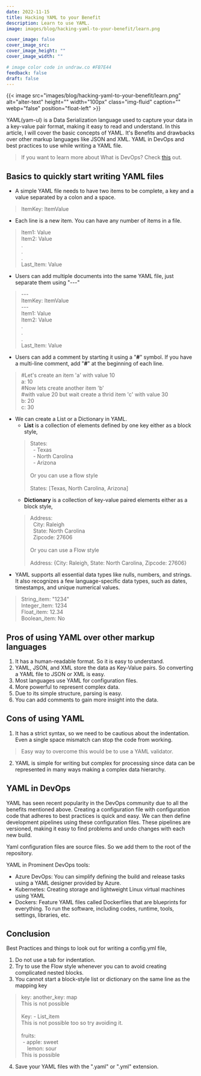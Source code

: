 ```yaml
---
date: 2022-11-15
title: Hacking YAML to your Benefit
description: Learn to use YAML.
image: images/blog/hacking-yaml-to-your-benefit/learn.png

cover_image: false
cover_image_src: 
cover_image_height: ""
cover_image_width: ""

# image color code in undraw.co #FB7E44 
feedback: false
draft: false
---
```


{{< image src="images/blog/hacking-yaml-to-your-benefit/learn.png" alt="alter-text" height="" width="100px" class="img-fluid" caption="" webp="false" position="float-left" >}}


YAML(yam-ul) is a Data Serialization language used to capture your data in a key-value pair format, making it easy to read and understand. In this article, I will cover the basic concepts of YAML. It's Benefits and drawbacks over other markup languages like JSON and XML. YAML in DevOps and best practices to use while writing a YAML file.
>If you want to learn more about What is DevOps? Check [<span style="text-decoration: underline;">this</span>](https://intelops.ai/blog/what-is-devops/) out.

## Basics to quickly start writing YAML files
* A simple YAML file needs to have two items to be complete, a key and a value separated by a colon and a space.
> ItemKey: ItemValue
* Each line is a new item. You can have any number of items in a file.
> Item1: Value</br>Item2: Value</br>.</br>.</br>.</br>Last_Item: Value
* Users can add multiple documents into the same YAML file, just separate them using "---"
> \-\-- </br>ItemKey: ItemValue</br>\-\-- </br>Item1: Value</br>Item2: Value</br>.</br>.</br>.</br>Last_Item: Value
* Users can add a comment by starting it using a "**#**" symbol. If you have a multi-line comment, add "**#**" at the beginning of each line.
> #Let's create an item 'a' with value 10</br>a: 10</br>#Now lets create another item 'b' </br>#with value 20 but wait create a thrid item 'c' with value 30</br>b: 20</br>c: 30
* We can create a List or a Dictionary in YAML.
	- **List** is a collection of elements defined by one key either as a block style,
 	> States:</br>&nbsp;&nbsp;- Texas</br>&nbsp;&nbsp;- North Carolina</br>&nbsp;&nbsp;- Arizona</br></br>Or you can use a flow style</br></br>States: [Texas, North Carolina, Arizona]
 	- **Dictionary** is a collection of key-value paired elements either as a block style,
 	> Address:</br>&nbsp;&nbsp;City: Raleigh</br>&nbsp;&nbsp;State: North Carolina</br>&nbsp;&nbsp;Zipcode: 27606</br></br>Or you can use a Flow style</br></br>Address: {City: Raleigh, State: North Carolina, Zipcode: 27606}
* YAML supports all essential data types like nulls, numbers, and strings. It also recognizes a few language-specific data types, such as dates, timestamps, and unique numerical values.
> String_item: "1234"</br>Integer_item: 1234</br>Float_item: 12.34</br>Boolean_item: No 

## Pros of using YAML over other markup languages
1. It has a human-readable format. So it is easy to understand.
2. YAML, JSON, and XML store the data as Key-Value pairs. So converting a YAML file to JSON or XML is easy.
3. Most languages use YAML for configuration files.
4. More powerful to represent complex data. 
5. Due to its simple structure, parsing is easy.
6. You can add comments to gain more insight into the data.

## Cons of using YAML
1. It has a strict syntax, so we need to be cautious about the indentation. Even a single space mismatch can stop the code from working. 
> Easy way to overcome this would be to use a YAML validator.
2. YAML is simple for writing but complex for processing since data can be represented in many ways making a complex data hierarchy.

## YAML in DevOps
YAML has seen recent popularity in the DevOps community due to all the benefits mentioned above. Creating a configuration file with configuration code that adheres to best practices is quick and easy. We can then define development pipelines using these configuration files. These pipelines are versioned, making it easy to find problems and undo changes with each new build.

Yaml configuration files are source files. So we add them to the root of the repository.

YAML in Prominent DevOps tools:
* Azure DevOps: You can simplify defining the build and release tasks using a YAML designer provided by Azure.
* Kubernetes: Creating storage and lightweight Linux virtual machines using YAML
* Dockers: Feature YAML files called Dockerfiles that are blueprints for everything. To run the software, including codes, runtime, tools, settings, libraries, etc.


## Conclusion
Best Practices and things to look out for writing a config.yml file,
1. Do not use a tab for indentation.
2. Try to use the Flow style whenever you can to avoid creating complicated nested blocks.
3. You cannot start a block-style list or dictionary on the same line as the mapping key
>key: another_key: map</br>This is not possible</br></br>Key: - List_item</br>This is not possible too so try avoiding it.</br></br>fruits:</br>&nbsp;- apple: sweet</br>&nbsp;&nbsp;&nbsp; lemon: sour</br>This is possible 
4. Save your YAML files with the ".yaml" or ".yml" extension.